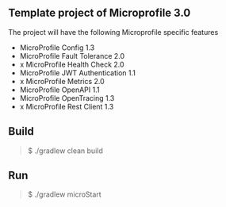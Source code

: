 ## Template project of Microprofile 3.0
The project will have the following Microprofile specific features
- MicroProfile Config 1.3
- MicroProfile Fault Tolerance 2.0
- x MicroProfile Health Check 2.0
- MicroProfile JWT Authentication 1.1
- x MicroProfile Metrics 2.0
- MicroProfile OpenAPI 1.1
- MicroProfile OpenTracing 1.3
- x MicroProfile Rest Client 1.3

## Build
>$ ./gradlew clean build

## Run
>$ ./gradlew microStart
